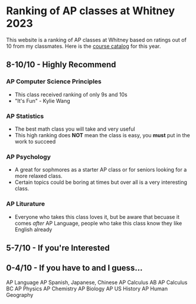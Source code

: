 # Ranking of AP classes at Whitney 2023
This website is a ranking of AP classes at Whitney based on ratings out of 10 from my classmates. Here is the [course catalog](https://4.files.edl.io/c55b/07/06/23/163948-12684ae2-ceb9-485d-aba6-57f14e48a8ae.pdf) for this year.
## 8-10/10 - Highly Recommend
### AP Computer Science Principles
- This class received ranking of only 9s and 10s
- "It's Fun" - Kylie Wang
### AP Statistics
- The best math class you will take and very useful
- This high ranking does **NOT** mean the class is easy, you **must** put in the work to succeed
### AP Psychology 
- A great for sophmores as a starter AP class or for seniors looking for a more relaxed class.
- Certain topics could be boring at times but over all is a very interesting class.
### AP Liturature
- Everyone who takes this class loves it, but be aware that becuase it comes *after* AP Language, people who take this class know they like English already
## 5-7/10 - If you're Interested
## 0-4/10 - If you have to and I guess...


AP Language
AP Spanish, Japanese, Chinese
AP Calculus AB
AP Calculus BC
AP Physics
AP Chemistry 
AP Biology
AP US History
AP Human Geography
